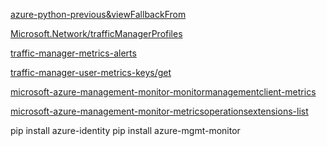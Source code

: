[azure-python-previous&viewFallbackFrom](https://docs.microsoft.com/en-us/python/api/overview/azure/monitoring?view=azure-python-previous&viewFallbackFrom=azure-python)

[Microsoft.Network/trafficManagerProfiles](https://docs.microsoft.com/en-us/azure/azure-monitor/essentials/metrics-supported#microsoftnetworktrafficmanagerprofiles)

[traffic-manager-metrics-alerts](https://docs.microsoft.com/en-us/azure/traffic-manager/traffic-manager-metrics-alerts)

[traffic-manager-user-metrics-keys/get](https://docs.microsoft.com/en-us/rest/api/trafficmanager/traffic-manager-user-metrics-keys/get)

[microsoft-azure-management-monitor-monitormanagementclient-metrics](https://docs.microsoft.com/en-us/dotnet/api/microsoft.azure.management.monitor.monitormanagementclient.metrics?view=azure-dotnet#microsoft-azure-management-monitor-monitormanagementclient-metrics)

[microsoft-azure-management-monitor-metricsoperationsextensions-list](https://docs.microsoft.com/en-us/dotnet/api/microsoft.azure.management.monitor.metricsoperationsextensions.list?view=azure-dotnet#microsoft-azure-management-monitor-metricsoperationsextensions-list(microsoft-azure-management-monitor-imetricsoperations-system-string-microsoft-rest-azure-odata-odataquery((microsoft-azure-management-monitor-models-metadatavalue))-system-string-system-nullable((system-timespan))-system-string-system-string-system-nullable((system-int32))-system-string-system-nullable((microsoft-azure-management-monitor-models-resulttype))-system-string))

pip install azure-identity
pip install azure-mgmt-monitor

